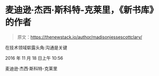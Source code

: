 # 麦迪逊·杰西·斯科特-克莱里，《新书库》的作者

> 原文：<https://thenewstack.io/author/madisonjessescottclary/>

在技术领域崭露头角:沟通是关键

2016 年 11 月 18 日上午 10:56

麦迪逊·杰西·斯科特-克莱里